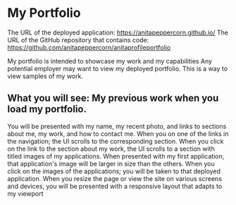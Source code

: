 # My Portfolio

The URL of the deployed application: https://anitapeppercorn.github.io/
The URL of the GitHub repository that contains code: https://github.com/anitapeppercorn/anitaprofileportfolio

My portfolio is intended to showcase my work and my capabilities 
Any potential employer may want to view my deployed portfolio. This is a way to view samples of my work.

## What you will see: My previous work when you load my portfolio. 
You will be presented with my name, my recent photo, and links to sections about me, my work, and how to contact me.
When you on one of the links in the navigation; the UI scrolls to the corresponding section.
When you click on the link to the section about my work, the UI scrolls to a section with titled images of my applications.
When presented with my first application, that application's image will be larger in size than the others.
When you click on the images of the applications; you will be taken to that deployed application.
When you resize the page or view the site on various screens and devices, you will be presented with a responsive layout that adapts to my viewport

